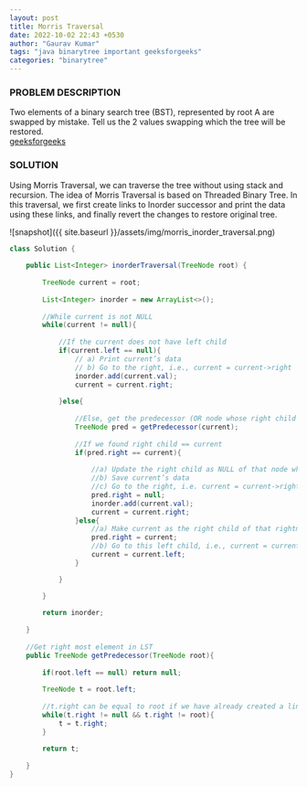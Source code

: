 ```yaml
---
layout: post
title: Morris Traversal
date: 2022-10-02 22:43 +0530
author: "Gaurav Kumar"
tags: "java binarytree important geeksforgeeks"
categories: "binarytree"
---
```


### PROBLEM DESCRIPTION

Two elements of a binary search tree (BST), represented by root A are swapped by mistake. Tell us the 2 values swapping which the tree will be restored.    
[geeksforgeeks](https://www.geeksforgeeks.org/inorder-tree-traversal-without-recursion-and-without-stack/)

### SOLUTION

Using Morris Traversal, we can traverse the tree without using stack and recursion. The idea of Morris Traversal is based on Threaded Binary Tree. In this traversal, we first create links to Inorder successor and print the data using these links, and finally revert the changes to restore original tree.  

![snapshot]({{ site.baseurl }}/assets/img/morris_inorder_traversal.png)

```java
class Solution {
    
    public List<Integer> inorderTraversal(TreeNode root) {
        
        TreeNode current = root;
        
        List<Integer> inorder = new ArrayList<>();
        
        //While current is not NULL
        while(current != null){
            
            //If the current does not have left child
            if(current.left == null){
                // a) Print current’s data
                // b) Go to the right, i.e., current = current->right
                inorder.add(current.val);
                current = current.right;
                
            }else{
                
                //Else, get the predecessor (OR node whose right child == current.)
                TreeNode pred = getPredecessor(current);
                
                //If we found right child == current
                if(pred.right == current){
                    
                    //a) Update the right child as NULL of that node whose right child is current
                    //b) Save current’s data
                    //c) Go to the right, i.e. current = current->right
                    pred.right = null;
                    inorder.add(current.val);
                    current = current.right;
                }else{
                    //a) Make current as the right child of that rightmost node we found
                    pred.right = current;
                    //b) Go to this left child, i.e., current = current->left
                    current = current.left;
                }

            }

        }
        
        return inorder;
        
    }
    
    //Get right most element in LST
    public TreeNode getPredecessor(TreeNode root){
        
        if(root.left == null) return null;
        
        TreeNode t = root.left;
        
        //t.right can be equal to root if we have already created a link to that element previously
        while(t.right != null && t.right != root){
            t = t.right;
        }
        
        return t;
        
    }
}
```
